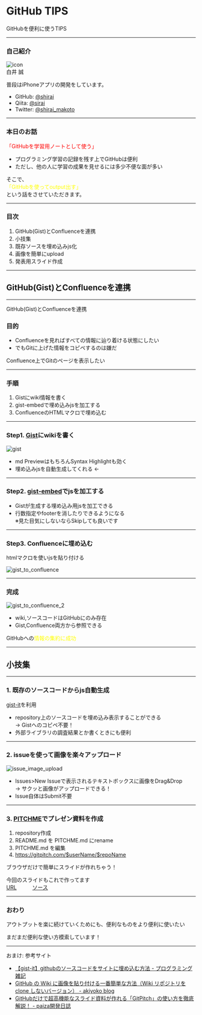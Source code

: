 # GitHub TIPS
GitHubを便利に使うTIPS

---

### 自己紹介

![icon](https://user-images.githubusercontent.com/16277668/41948274-ebbee344-79f6-11e8-8f2a-57fe6e2bf4ee.jpg)  
白井 誠 <shirai makoto>

普段はiPhoneアプリの開発をしています。

- GitHub: [@shirai](https://github.com/shirai)
- Qiita: [@sirai](https://qiita.com/sirai)
- Twitter: [@shirai_makoto](https://twitter.com/shirai_makoto)

---

### 本日のお話

<font color="red">「GitHubを学習用ノートとして使う」</font>  

- プログラミング学習の記録を残す上でGitHubは便利
- ただし、他の人に学習の成果を見せるには多少不便な面が多い

そこで、  
<font color="yellow">「GitHubを使ってoutput出す」</font>  
という話をさせていただきます。

---

### 目次

1. GitHub(Gist)とConfluenceを連携  
2. 小技集
  1. 既存ソースを埋め込みjs化
  2. 画像を簡単にupload
  3. 発表用スライド作成

---

## GitHub(Gist)とConfluenceを連携

---

GitHub(Gist)とConfluenceを連携

### 目的

- Confluenceを見ればすべての情報に辿り着ける状態にしたい
- でもGitに上げた情報をコピペするのは嫌だ

Confluence上でGitのページを表示したい

---

### 手順

1. Gistにwiki情報を書く
2. gist-embedで埋め込みjsを加工する
3. ConfluenceのHTMLマクロで埋め込む

---

### Step1. [Gist](https://gist.github.com)にwikiを書く

![gist](https://user-images.githubusercontent.com/16277668/41947753-5c08d75c-79f4-11e8-8b1b-84049ca04db8.png)

- md PreviewはもちろんSyntax Highlightも効く
- 埋め込みjsを自動生成してくれる ←

---

### Step2. [gist-embed](http://blairvanderhoof.com/gist-embed/)でjsを加工する

- Gistが生成する埋め込み用jsを加工できる
- 行数指定やfooterを消したりできるようになる  
  ※見た目気にしないならSkipしても良いです

---

### Step3. Confluenceに埋め込む

htmlマクロを使いjsを貼り付ける

![gist_to_confluence](https://user-images.githubusercontent.com/16277668/41912333-600e93b0-798a-11e8-90d2-853a8b9a42a8.png)

---

### 完成

![gist_to_confluence_2](https://user-images.githubusercontent.com/16277668/41912332-5fe91c48-798a-11e8-82dd-0181310ab774.png)

- wiki,ソースコードはGitHubにのみ存在
- Gist,Confluence両方から参照できる

GitHubへの<font color="yellow">情報の集約に成功</font>

---

## 小技集

---

### 1. 既存のソースコードからjs自動生成

[gist-it](http://gist-it.appspot.com/)を利用

- repository上のソースコードを埋め込み表示することができる  
  → Gistへのコピペ不要！
- 外部ライブラリの調査結果とか書くときにも便利

---

### 2. issueを使って画像を楽々アップロード

![issue_image_upload](https://user-images.githubusercontent.com/16277668/41948128-40502f2c-79f6-11e8-9930-ff9f2887276c.png)

- Issues>New Issueで表示されるテキストボックスに画像をDrag&Drop  
  → サクッと画像がアップロードできる！
- Issue自体はSubmit不要

---

### 3. [PITCHME](https://gitpitch.com)でプレゼン資料を作成

1. repository作成
1. README.md を PITCHME.md にrename
1. PITCHME.md を編集
1. https://gitpitch.com/$userName/$repoName  

ブラウザだけで簡単にスライドが作れちゃう！ 

今回のスライドもこれで作ってます  
[URL](https://gitpitch.com/shirai/GitHubTIPS)　　　[ソース](https://raw.githubusercontent.com/shirai/GitHubTIPS/master/PITCHME.md)

---

### おわり

アウトプットを楽に続けていくためにも、便利なものをより便利に使いたい

まだまだ便利な使い方模索しています！

---

おまけ: 参考サイト

- [【gist-it】githubのソースコードをサイトに埋め込む方法 - プログラミング雑記](https://algorithm.joho.info/programming/gist-it-github-soucecode-website/)
- [GitHub の Wiki に画像を貼り付ける一番簡単な方法（Wiki リポジトリを clone しないバージョン） - akiyoko blog](http://akiyoko.hatenablog.jp/entry/2016/08/30/051708)
- [GitHubだけで超高機能なスライド資料が作れる「GitPitch」の使い方を徹底解説！ - paiza開発日誌](https://paiza.hatenablog.com/entry/2017/06/22/GitHubだけで超高機能なスライド資料が作れる「GitPitch」の)
